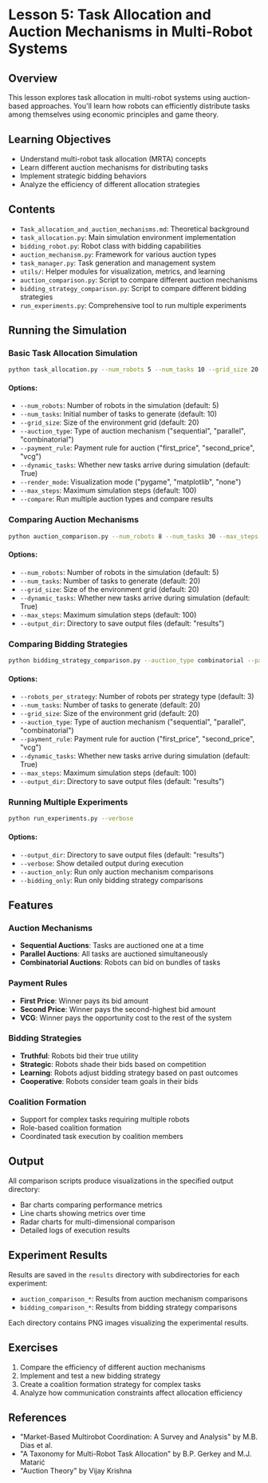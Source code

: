 # Lesson 5: Task Allocation and Auction Mechanisms in Multi-Robot Systems

## Overview
This lesson explores task allocation in multi-robot systems using auction-based approaches. You'll learn how robots can efficiently distribute tasks among themselves using economic principles and game theory.

## Learning Objectives
- Understand multi-robot task allocation (MRTA) concepts
- Learn different auction mechanisms for distributing tasks
- Implement strategic bidding behaviors
- Analyze the efficiency of different allocation strategies

## Contents
- `Task_allocation_and_auction_mechanisms.md`: Theoretical background
- `task_allocation.py`: Main simulation environment implementation
- `bidding_robot.py`: Robot class with bidding capabilities
- `auction_mechanism.py`: Framework for various auction types
- `task_manager.py`: Task generation and management system
- `utils/`: Helper modules for visualization, metrics, and learning
- `auction_comparison.py`: Script to compare different auction mechanisms
- `bidding_strategy_comparison.py`: Script to compare different bidding strategies
- `run_experiments.py`: Comprehensive tool to run multiple experiments

## Running the Simulation

### Basic Task Allocation Simulation

```bash
python task_allocation.py --num_robots 5 --num_tasks 10 --grid_size 20 --auction_type sequential --payment_rule first_price --render_mode pygame
```

#### Options:
- `--num_robots`: Number of robots in the simulation (default: 5)
- `--num_tasks`: Initial number of tasks to generate (default: 10)
- `--grid_size`: Size of the environment grid (default: 20)
- `--auction_type`: Type of auction mechanism ("sequential", "parallel", "combinatorial")
- `--payment_rule`: Payment rule for auction ("first_price", "second_price", "vcg")
- `--dynamic_tasks`: Whether new tasks arrive during simulation (default: True)
- `--render_mode`: Visualization mode ("pygame", "matplotlib", "none")
- `--max_steps`: Maximum simulation steps (default: 100)
- `--compare`: Run multiple auction types and compare results

### Comparing Auction Mechanisms

```bash
python auction_comparison.py --num_robots 8 --num_tasks 30 --max_steps 150 --output_dir results
```

#### Options:
- `--num_robots`: Number of robots in the simulation (default: 5)
- `--num_tasks`: Number of tasks to generate (default: 20)
- `--grid_size`: Size of the environment grid (default: 20)
- `--dynamic_tasks`: Whether new tasks arrive during simulation (default: True)
- `--max_steps`: Maximum simulation steps (default: 100)
- `--output_dir`: Directory to save output files (default: "results")

### Comparing Bidding Strategies

```bash
python bidding_strategy_comparison.py --auction_type combinatorial --payment_rule first_price --robots_per_strategy 3
```

#### Options:
- `--robots_per_strategy`: Number of robots per strategy type (default: 3)
- `--num_tasks`: Number of tasks to generate (default: 20)
- `--grid_size`: Size of the environment grid (default: 20)
- `--auction_type`: Type of auction mechanism ("sequential", "parallel", "combinatorial")
- `--payment_rule`: Payment rule for auction ("first_price", "second_price", "vcg")
- `--dynamic_tasks`: Whether new tasks arrive during simulation (default: True)
- `--max_steps`: Maximum simulation steps (default: 100)
- `--output_dir`: Directory to save output files (default: "results")

### Running Multiple Experiments

```bash
python run_experiments.py --verbose
```

#### Options:
- `--output_dir`: Directory to save output files (default: "results")
- `--verbose`: Show detailed output during execution
- `--auction_only`: Run only auction mechanism comparisons
- `--bidding_only`: Run only bidding strategy comparisons

## Features

### Auction Mechanisms
- **Sequential Auctions**: Tasks are auctioned one at a time
- **Parallel Auctions**: All tasks are auctioned simultaneously
- **Combinatorial Auctions**: Robots can bid on bundles of tasks

### Payment Rules
- **First Price**: Winner pays its bid amount
- **Second Price**: Winner pays the second-highest bid amount
- **VCG**: Winner pays the opportunity cost to the rest of the system

### Bidding Strategies
- **Truthful**: Robots bid their true utility
- **Strategic**: Robots shade their bids based on competition
- **Learning**: Robots adjust bidding strategy based on past outcomes
- **Cooperative**: Robots consider team goals in their bids

### Coalition Formation
- Support for complex tasks requiring multiple robots
- Role-based coalition formation
- Coordinated task execution by coalition members

## Output

All comparison scripts produce visualizations in the specified output directory:
- Bar charts comparing performance metrics
- Line charts showing metrics over time
- Radar charts for multi-dimensional comparison
- Detailed logs of execution results

## Experiment Results

Results are saved in the `results` directory with subdirectories for each experiment:
- `auction_comparison_*`: Results from auction mechanism comparisons
- `bidding_comparison_*`: Results from bidding strategy comparisons

Each directory contains PNG images visualizing the experimental results.

## Exercises
1. Compare the efficiency of different auction mechanisms 
2. Implement and test a new bidding strategy
3. Create a coalition formation strategy for complex tasks
4. Analyze how communication constraints affect allocation efficiency

## References
- "Market-Based Multirobot Coordination: A Survey and Analysis" by M.B. Dias et al.
- "A Taxonomy for Multi-Robot Task Allocation" by B.P. Gerkey and M.J. Matarić
- "Auction Theory" by Vijay Krishna